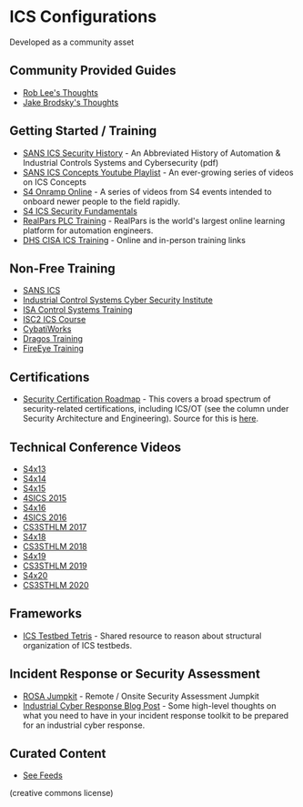# ICS Configurations

Developed as a community asset

## Community Provided Guides

- [Rob Lee's Thoughts](roblee.md)
- [Jake Brodsky's Thoughts](scadamagICSLab.md)

## Getting Started / Training

- [SANS ICS Security History](https://ics.sans.org/media/An-Abbreviated-History-of-Automation-and-ICS-Cybersecurity.pdf) - An Abbreviated History of Automation & Industrial Controls Systems and Cybersecurity (pdf)
- [SANS ICS Concepts Youtube Playlist](https://www.youtube.com/playlist?list=PLjoUWqjR7qXhGruLWvAewVkJ05Nh8z4O8) - An ever-growing series of videos on ICS Concepts
- [S4 Onramp Online](https://www.youtube.com/playlist?list=PL8OWO1qWXF4qRHrSTpwFbuLUL-bOrGn4y) - A series of videos from S4 events intended to onboard newer people to the field rapidly.
- [S4 ICS Security Fundamentals](https://www.youtube.com/playlist?list=PL8OWO1qWXF4rz8ZyeQh9B9wTt5LIlVN0Z)
- [RealPars PLC Training](https://www.youtube.com/c/realpars/playlists) - RealPars is the world's largest online learning platform for automation engineers.
- [DHS CISA ICS Training](https://us-cert.cisa.gov/ics/Training-Available-Through-ICS-CERT) - Online and in-person training links

## Non-Free Training

- [SANS ICS](https://www.sans.org/industrial-control-systems-security/)
- [Industrial Control Systems Cyber Security Institute](https://icscsi.org/index.html)
- [ISA Control Systems Training](https://www.isa.org/training-and-certification/isa-training/control-systems-training)
- [ISC2 ICS Course](https://www.isc2.org/Development/Immersive-Courses/Exploring-Cybersecurity-in-Industrial-Control-Systems)
- [CybatiWorks](https://intelligenesisllc.com/cybatiworks-2/)
- [Dragos Training](https://www.dragos.com/training/)
- [FireEye Training](https://www.fireeye.com/services/training/courses.html)

## Certifications

- [Security Certification Roadmap](https://pauljerimy.com/security-certification-roadmap/) - This covers a broad spectrum of security-related certifications, including ICS/OT (see the column under Security Architecture and Engineering). Source for this is [here](https://github.com/sinecurelife/SecCertRoadmapHTML).

## Technical Conference Videos

- [S4x13](https://www.youtube.com/playlist?list=PL8OWO1qWXF4qoq2QYKSLmBnGlYJDEnwLC)
- [S4x14](https://www.youtube.com/playlist?list=PL8OWO1qWXF4pf9rUklNPPS2z1aF651FJm)
- [S4x15](https://www.youtube.com/playlist?list=PL8OWO1qWXF4ooQiuKuT1lKEz-uu50Pie4)
- [4SICS 2015](https://www.youtube.com/playlist?list=PLK9u2M6_KckQYRg2nKSvoNivx-DWDCmYS)
- [S4x16](https://www.youtube.com/playlist?list=PL8OWO1qWXF4qABous0ingd8x8oR3HuqyC)
- [4SICS 2016](https://www.youtube.com/playlist?list=PLK9u2M6_KckQpC1iABet3hEY57yuv02Kw)
- [CS3STHLM 2017](https://www.youtube.com/playlist?list=PLK9u2M6_KckRA4YlcGtmEgIVHKYkok0UV)
- [S4x18](https://www.youtube.com/playlist?list=PL8OWO1qWXF4qYG19p7An4Vw3N2YZ86aRS)
- [CS3STHLM 2018](https://www.youtube.com/playlist?list=PLK9u2M6_KckTrwNok5JubicYBu8GUSRKW)
- [S4x19](https://www.youtube.com/playlist?list=PL8OWO1qWXF4qYu-Kak1dOVvx0iq2fekdS)
- [CS3STHLM 2019](https://www.youtube.com/playlist?list=PLK9u2M6_KckS-xoCb8g2qxaD3vxYN29-S)
- [S4x20](https://www.youtube.com/playlist?list=PL8OWO1qWXF4o4wPUBcZcHn_Fu3PtqOVg9)
- [CS3STHLM 2020](https://www.youtube.com/playlist?list=PLK9u2M6_KckS-xoCb8g2qxaD3vxYN29-S)

## Frameworks

- [ICS Testbed Tetris](https://lancaster-ics-testbed.github.io) - Shared resource to reason about structural organization of ICS testbeds.

## Incident Response or Security Assessment

- [ROSA Jumpkit](https://github.com/cutaway-security/ROSA_Jumpkit) - Remote / Onsite Security Assessment Jumpkit
- [Industrial Cyber Response Blog Post](https://www.dragos.com/blog/industry-news/preparing-for-industrial-cyber-response-what-to-have-in-your-incident-response-toolkit/) - Some high-level thoughts on what you need to have in your incident response toolkit to be prepared for an industrial cyber response.

## Curated Content

- [See Feeds](../feeds/)

(creative commons license)
